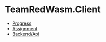 # TeamRedWasm.Client
- [Progress](https://github.com/Carpenteri1/TeamRedWasm.Client/projects/1)
- [Assignment](https://drive.google.com/file/d/1xDFEySEyWnDKW6kfk0n6vcbMGmChDkgi/view)
- [Backend/Api](https://github.com/YamatoxD/TeamRedWebApiSolution)
